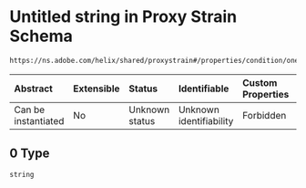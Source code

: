 # Untitled string in Proxy Strain Schema

```txt
https://ns.adobe.com/helix/shared/proxystrain#/properties/condition/oneOf/0
```



| Abstract            | Extensible | Status         | Identifiable            | Custom Properties | Additional Properties | Access Restrictions | Defined In                                                                 |
| :------------------ | :--------- | :------------- | :---------------------- | :---------------- | :-------------------- | :------------------ | :------------------------------------------------------------------------- |
| Can be instantiated | No         | Unknown status | Unknown identifiability | Forbidden         | Allowed               | none                | [proxystrain.schema.json*](proxystrain.schema.json "open original schema") |

## 0 Type

`string`
